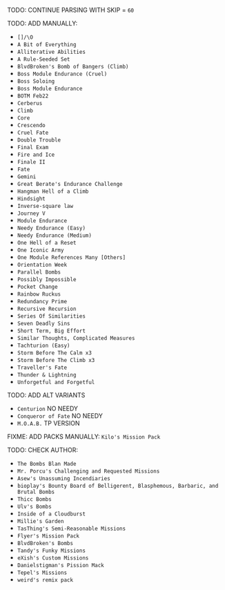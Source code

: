 TODO: CONTINUE PARSING WITH SKIP = `60`

TODO: ADD MANUALLY:
* `[]/\O`
* `A Bit of Everything`
* `Alliterative Abilities`
* `A Rule-Seeded Set`
* `BlvdBroken's Bomb of Bangers (Climb)`
* `Boss Module Endurance (Cruel)`
* `Boss Soloing`
* `Boss Module Endurance`
* `BOTM Feb22`
* `Cerberus`
* `Climb`
* `Core`
* `Crescendo`
* `Cruel Fate`
* `Double Trouble`
* `Final Exam`
* `Fire and Ice`
* `Finale II`
* `Fate`
* `Gemini`
* `Great Berate's Endurance Challenge`
* `Hangman Hell of a Climb`
* `Hindsight`
* `Inverse-square law`
* `Journey V`
* `Module Endurance`
* `Needy Endurance (Easy)`
* `Needy Endurance (Medium)`
* `One Hell of a Reset`
* `One Iconic Army`
* `One Module References Many [Others]`
* `Orientation Week`
* `Parallel Bombs`
* `Possibly Impossible`
* `Pocket Change`
* `Rainbow Ruckus`
* `Redundancy Prime`
* `Recursive Recursion`
* `Series Of Similarities`
* `Seven Deadly Sins`
* `Short Term, Big Effort`
* `Similar Thoughts, Complicated Measures`
* `Tachturion (Easy)`
* `Storm Before The Calm x3`
* `Storm Before The Climb x3`
* `Traveller's Fate`
* `Thunder & Lightning`
* `Unforgetful and Forgetful`

TODO: ADD ALT VARIANTS
* `Centurion` NO NEEDY
* `Conqueror of Fate` NO NEEDY
* `M.O.A.B.` TP VERSION

FIXME: ADD PACKS MANUALLY:
`Kilo's Mission Pack`

TODO: CHECK AUTHOR:
* `The Bombs Blan Made`
* `Mr. Porcu's Challenging and Requested Missions`
* `Asew's Unassuming Incendiaries`
* `bioplay's Bounty Board of Belligerent, Blasphemous, Barbaric, and Brutal Bombs`
* `Thicc Bombs`
* `Ulv's Bombs`
* `Inside of a Cloudburst`
* `Millie's Garden`
* `TasThing's Semi-Reasonable Missions`
* `Flyer's Mission Pack`
* `BlvdBroken's Bombs`
* `Tandy's Funky Missions`
* `eXish's Custom Missions`
* `Danielstigman's Pission Mack`
* `Tepel's Missions`
* `weird's remix pack`
